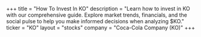 +++
title = "How To Invest In KO"
description = "Learn how to invest in KO with our comprehensive guide. Explore market trends, financials, and the social pulse to help you make informed decisions when analyzing $KO."
ticker = "KO"
layout = "stocks"
company = "Coca-Cola Company (KO)"
+++

